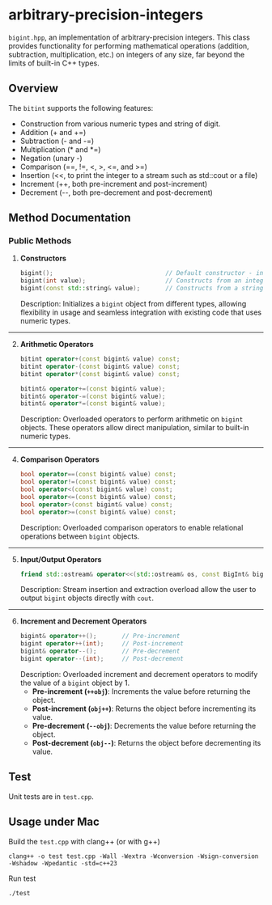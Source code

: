 # arbitrary-precision-integers
`bigint.hpp`, an implementation of arbitrary-precision integers. This
class provides functionality for performing mathematical operations (addition, subtraction, multiplication, etc.) on
integers of any size, far beyond the limits of built-in C++ types.

## Overview
The `bitint` supports the following features:

- Construction from various numeric types and string of digit.
- Addition (+ and +=)
- Subtraction (- and -=)
- Multiplication (* and *=)
- Negation (unary -)
- Comparison (==, !=, <, >, <=, and >=)
- Insertion (<<, to print the integer to a stream such as std::cout or a file)
- Increment (++, both pre-increment and post-increment)
- Decrement (--, both pre-decrement and post-decrement)

## Method Documentation

### Public Methods

1. **Constructors**
   ```cpp
   bigint();                               // Default constructor - initializes to 0
   bigint(int value);                      // Constructs from an integer
   bigint(const std::string& value);       // Constructs from a string representation
   ```
   Description: Initializes a `bigint` object from different types, allowing flexibility in usage and seamless
   integration with existing code that uses numeric types.

---
2. **Arithmetic Operators**
   ```cpp
   bitint operator+(const bigint& value) const;
   bitint operator-(const bigint& value) const;
   bitint operator*(const bigint& value) const;

   bitint& operator+=(const bigint& value);
   bitint& operator-=(const bigint& value);
   bitint& operator*=(const bigint& value);
   ```

   Description: Overloaded operators to perform arithmetic on `bigint` objects. These operators allow direct
   manipulation, similar to built-in numeric types.

---

4. **Comparison Operators**
   ```cpp
   bool operator==(const bigint& value) const;
   bool operator!=(const bigint& value) const;
   bool operator<(const bigint& value) const;
   bool operator<=(const bigint& value) const;
   bool operator>(const bigint& value) const;
   bool operator>=(const bigint& value) const;
   ```
   Description: Overloaded comparison operators to enable relational operations between `bigint` objects.

---
5. **Input/Output Operators**
   ```cpp
   friend std::ostream& operator<<(std::ostream& os, const BigInt& bigint);
   ```
   Description: Stream insertion and extraction overload allow the user to output `bigint` objects directly with
   `cout`.
---
6. **Increment and Decrement Operators**
   ```cpp
   bigint& operator++();       // Pre-increment
   bigint operator++(int);     // Post-increment
   bigint& operator--();       // Pre-decrement
   bigint operator--(int);     // Post-decrement
   ```
   Description: Overloaded increment and decrement operators to modify the value of a `bigint` object by 1.
    - **Pre-increment (`++obj`)**: Increments the value before returning the object.
    - **Post-increment (`obj++`)**: Returns the object before incrementing its value.
    - **Pre-decrement (`--obj`)**: Decrements the value before returning the object.
    - **Post-decrement (`obj--`)**: Returns the object before decrementing its value.
   
## Test
Unit tests are in `test.cpp`.

## Usage under Mac
Build the `test.cpp` with clang++ (or with g++)
```shell
clang++ -o test test.cpp -Wall -Wextra -Wconversion -Wsign-conversion -Wshadow -Wpedantic -std=c++23
```
Run test
```shell
./test
```
